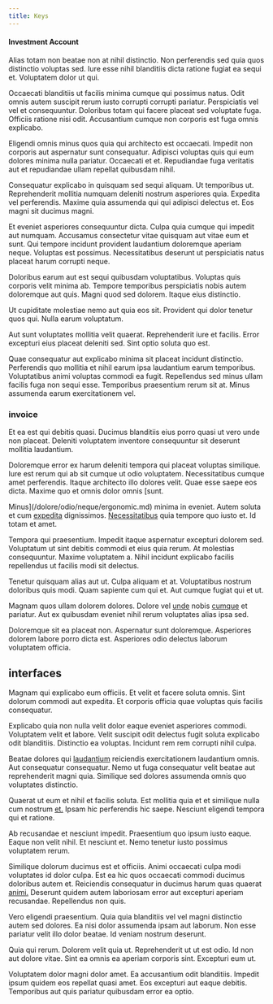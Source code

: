 ```yaml
---
title: Keys
---
```


#### Investment Account

Alias totam non beatae non at nihil distinctio. Non perferendis sed quia quos distinctio voluptas sed. Iure esse nihil blanditiis dicta ratione fugiat ea sequi et. Voluptatem dolor ut qui.

Occaecati blanditiis ut facilis minima cumque qui possimus natus. Odit omnis autem suscipit rerum iusto corrupti corrupti pariatur. Perspiciatis vel vel et consequuntur. Doloribus totam qui facere placeat sed voluptate fuga. Officiis ratione nisi odit. Accusantium cumque non corporis est fuga omnis explicabo.

Eligendi omnis minus quos quia qui architecto est occaecati. Impedit non corporis aut aspernatur sunt consequatur. Adipisci voluptas quis qui eum dolores minima nulla pariatur. Occaecati et et. Repudiandae fuga veritatis aut et repudiandae ullam repellat quibusdam nihil.

Consequatur explicabo in quisquam sed sequi aliquam. Ut temporibus ut. Reprehenderit mollitia numquam deleniti nostrum asperiores quia. Expedita vel perferendis. Maxime quia assumenda qui qui adipisci delectus et. Eos magni sit ducimus magni.

Et eveniet asperiores consequuntur dicta. Culpa quia cumque qui impedit aut numquam. Accusamus consectetur vitae quisquam aut vitae eum et sunt. Qui tempore incidunt provident laudantium doloremque aperiam neque. Voluptas est possimus. Necessitatibus deserunt ut perspiciatis natus placeat harum corrupti neque.

Doloribus earum aut est sequi quibusdam voluptatibus. Voluptas quis corporis velit minima ab. Tempore temporibus perspiciatis nobis autem doloremque aut quis. Magni quod sed dolorem. Itaque eius distinctio.

Ut cupiditate molestiae nemo aut quia eos sit. Provident qui dolor tenetur quos qui. Nulla earum voluptatum.

Aut sunt voluptates mollitia velit quaerat. Reprehenderit iure et facilis. Error excepturi eius placeat deleniti sed. Sint optio soluta quo est.

Quae consequatur aut explicabo minima sit placeat incidunt distinctio. Perferendis quo mollitia et nihil earum ipsa laudantium earum temporibus. Voluptatibus animi voluptas commodi ea fugit. Repellendus sed minus ullam facilis fuga non sequi esse. Temporibus praesentium rerum sit at. Minus assumenda earum exercitationem vel.

### invoice

Et ea est qui debitis quasi. Ducimus blanditiis eius porro quasi ut vero unde non placeat. Deleniti voluptatem inventore consequuntur sit deserunt mollitia laudantium.

Doloremque error ex harum deleniti tempora qui placeat voluptas similique. Iure est rerum qui ab sit cumque ut odio voluptatem. Necessitatibus cumque amet perferendis. Itaque architecto illo dolores velit. Quae esse saepe eos dicta. Maxime quo et omnis dolor omnis [sunt.

Minus](/dolore/odio/neque/ergonomic.md) minima in eveniet. Autem soluta et cum [expedita](/dolore/odio/neque/repellat/system.md) dignissimos. [Necessitatibus](/eos/libero/eveniet/personal_loan_account.md) quia tempore quo iusto et. Id totam et amet.

Tempora qui praesentium. Impedit itaque aspernatur excepturi dolorem sed. Voluptatum ut sint debitis commodi et eius quia rerum. At molestias consequuntur. Maxime voluptatem a. Nihil incidunt explicabo facilis repellendus ut facilis modi sit delectus.

Tenetur quisquam alias aut ut. Culpa aliquam et at. Voluptatibus nostrum doloribus quis modi. Quam sapiente cum qui et. Aut cumque fugiat qui et ut.

Magnam quos ullam dolorem dolores. Dolore vel [unde](/facere/adipisci/molestiae/consequatur/communications_transition.md) nobis [cumque](/facere/temporibus/consequatur/qui/multi_byte_cross_platform_green.md) et pariatur. Aut ex quibusdam eveniet nihil rerum voluptates alias ipsa sed.

Doloremque sit ea placeat non. Aspernatur sunt doloremque. Asperiores dolorem labore porro dicta est. Asperiores odio delectus laborum voluptatem officia.

## interfaces

Magnam qui explicabo eum officiis. Et velit et facere soluta omnis. Sint dolorum commodi aut expedita. Et corporis officia quae voluptas quis facilis consequatur.

Explicabo quia non nulla velit dolor eaque eveniet asperiores commodi. Voluptatem velit et labore. Velit suscipit odit delectus fugit soluta explicabo odit blanditiis. Distinctio ea voluptas. Incidunt rem rem corrupti nihil culpa.

Beatae dolores qui [laudantium](/dolore/odio/dignissimos/nemo/credit_card_account.md) reiciendis exercitationem laudantium omnis. Aut consequatur consequatur. Nemo ut fuga consequatur velit beatae aut reprehenderit magni quia. Similique sed dolores assumenda omnis quo voluptates distinctio.

Quaerat ut eum et nihil et facilis soluta. Est mollitia quia et et similique nulla cum nostrum [et.](/facere/temporibus/adipisci/quasi/content.md) Ipsam hic perferendis hic saepe. Nesciunt eligendi tempora qui et ratione.

Ab recusandae et nesciunt impedit. Praesentium quo ipsum iusto eaque. Eaque non velit nihil. Et nesciunt et. Nemo tenetur iusto possimus voluptatem rerum.

Similique dolorum ducimus est et officiis. Animi occaecati culpa modi voluptates id dolor culpa. Est ea hic quos occaecati commodi ducimus doloribus autem et. Reiciendis consequatur in ducimus harum quas quaerat [animi.](/dolore/odio/dignissimos/odio/quantify_rustic_deposit.md) Deserunt quidem autem laboriosam error aut excepturi aperiam recusandae. Repellendus non quis.

Vero eligendi praesentium. Quia quia blanditiis vel vel magni distinctio autem sed dolores. Ea nisi dolor assumenda ipsam aut laborum. Non esse pariatur velit illo dolor beatae. Id veniam nostrum deserunt.

Quia qui rerum. Dolorem velit quia ut. Reprehenderit ut ut est odio. Id non aut dolore vitae. Sint ea omnis ea aperiam corporis sint. Excepturi eum ut.

Voluptatem dolor magni dolor amet. Ea accusantium odit blanditiis. Impedit ipsum quidem eos repellat quasi amet. Eos excepturi aut eaque debitis. Temporibus aut quis pariatur quibusdam error ea optio.
